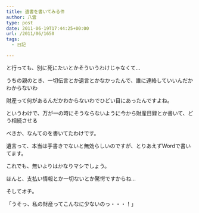 ```yaml
---
title: 遺書を書いてみる件
author: 八雲
type: post
date: 2011-06-19T17:44:25+00:00
url: /2011/06/1650
tags:
  - 日記

---
```

と行っても、別に死にたいとかそういうわけじゃなくて…
  
<!--more-->


  
うちの親のとき、一切伝言とか遺言とかなかったんで、誰に連絡していいんだかわからないわ
  
財産って何があるんだかわからないわでひどい目にあったんですよね。
  
というわけで、万が一の時にそうならないように今から財産目録とか書いて、どう相続させる
  
べきか、なんてのを書いてたわけです。
  
遺言って、本当は手書きでないと無効らしいのですが、とりあえずWordで書いてます。
  
これでも、無いよりはかなりマシでしょう。
  
ほんと、支払い情報とか一切ないとか驚愕ですからね…

そしてオチ。
  
「うそっ、私の財産ってこんなに少ないのっ・・・！」

